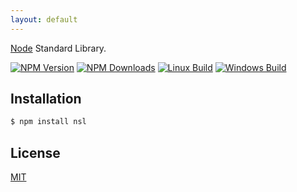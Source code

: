 ```yaml
---
layout: default
---
```

[Node](http://nodejs.org) Standard Library.

  [![NPM Version][npm-image]][npm-url]
  [![NPM Downloads][downloads-image]][downloads-url]
  [![Linux Build][travis-image]][travis-url]
  [![Windows Build][appveyor-image]][appveyor-url]

## Installation

```bash
$ npm install nsl
```

## License
  [MIT](LICENSE.md)

[npm-image]: https://img.shields.io/npm/v/nsl.svg
[npm-url]: https://npmjs.org/package/nsl
[downloads-image]: https://img.shields.io/npm/dm/nsl.svg
[downloads-url]: https://npmjs.org/package/nsl
[travis-image]: https://img.shields.io/travis/nsljs/nsl/master.svg?label=linux
[travis-url]: https://travis-ci.org/nsljs/nsl
[appveyor-image]: https://img.shields.io/appveyor/ci/nsljs/nsl/master.svg?label=windows
[appveyor-url]: https://ci.appveyor.com/project/nsljs/nsl
